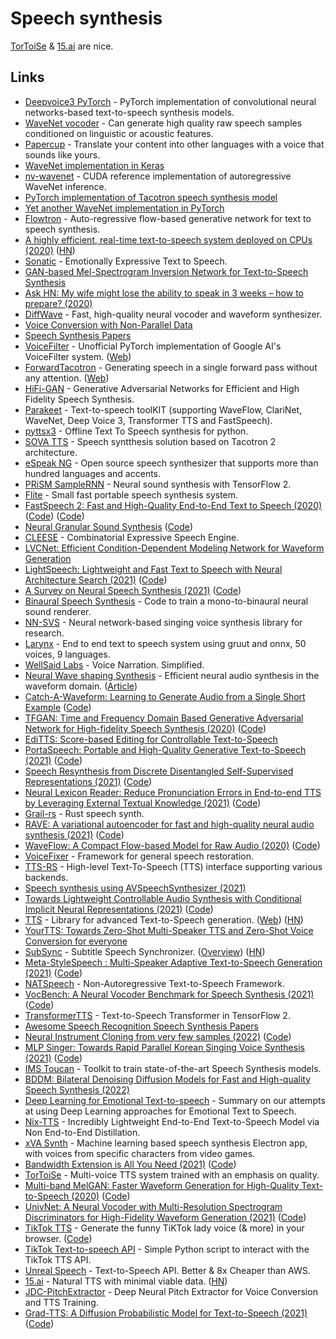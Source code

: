 # Speech synthesis

[TorToiSe](https://github.com/neonbjb/tortoise-tts) & [15.ai](https://15.ai/) are nice.

## Links

- [Deepvoice3 PyTorch](https://github.com/r9y9/deepvoice3_pytorch) - PyTorch implementation of convolutional neural networks-based text-to-speech synthesis models.
- [WaveNet vocoder](https://github.com/r9y9/wavenet_vocoder) - Can generate high quality raw speech samples conditioned on linguistic or acoustic features.
- [Papercup](https://www.papercup.com/) - Translate your content into other languages with a voice that sounds like yours.
- [WaveNet implementation in Keras](https://github.com/basveeling/wavenet)
- [nv-wavenet](https://github.com/NVIDIA/nv-wavenet) - CUDA reference implementation of autoregressive WaveNet inference.
- [PyTorch implementation of Tacotron speech synthesis model](https://github.com/r9y9/tacotron_pytorch)
- [Yet another WaveNet implementation in PyTorch](https://github.com/golbin/WaveNet)
- [Flowtron](https://github.com/NVIDIA/flowtron) - Auto-regressive flow-based generative network for text to speech synthesis.
- [A highly efficient, real-time text-to-speech system deployed on CPUs (2020)](https://ai.facebook.com/blog/a-highly-efficient-real-time-text-to-speech-system-deployed-on-cpus/) ([HN](https://news.ycombinator.com/item?id=23193967))
- [Sonatic](https://www.sonantic.io/) - Emotionally Expressive Text to Speech.
- [GAN-based Mel-Spectrogram Inversion Network for Text-to-Speech Synthesis](https://github.com/descriptinc/melgan-neurips)
- [Ask HN: My wife might lose the ability to speak in 3 weeks – how to prepare? (2020)](https://news.ycombinator.com/item?id=23490115)
- [DiffWave](https://github.com/lmnt-com/diffwave) - Fast, high-quality neural vocoder and waveform synthesizer.
- [Voice Conversion with Non-Parallel Data](https://github.com/andabi/deep-voice-conversion)
- [Speech Synthesis Papers](https://github.com/xcmyz/speech-synthesis-paper)
- [VoiceFilter](https://github.com/mindslab-ai/voicefilter) - Unofficial PyTorch implementation of Google AI's VoiceFilter system. ([Web](http://swpark.me/voicefilter/))
- [ForwardTacotron](https://github.com/as-ideas/ForwardTacotron) - Generating speech in a single forward pass without any attention. ([Web](https://as-ideas.github.io/ForwardTacotron/))
- [HiFi-GAN](https://github.com/jik876/hifi-gan) - Generative Adversarial Networks for Efficient and High Fidelity Speech Synthesis.
- [Parakeet](https://github.com/PaddlePaddle/Parakeet) - Text-to-speech toolKIT (supporting WaveFlow, ClariNet, WaveNet, Deep Voice 3, Transformer TTS and FastSpeech).
- [pyttsx3](https://github.com/nateshmbhat/pyttsx3) - Offline Text To Speech synthesis for python.
- [SOVA TTS](https://github.com/sovaai/sova-tts) - Speech syntthesis solution based on Tacotron 2 architecture.
- [eSpeak NG](https://github.com/espeak-ng/espeak-ng) - Open source speech synthesizer that supports more than hundred languages and accents.
- [PRiSM SampleRNN](https://github.com/rncm-prism/prism-samplernn) - Neural sound synthesis with TensorFlow 2.
- [Flite](https://github.com/festvox/flite) - Small fast portable speech synthesis system.
- [FastSpeech 2: Fast and High-Quality End-to-End Text to Speech (2020)](https://arxiv.org/abs/2006.04558) ([Code](https://github.com/rishikksh20/FastSpeech2)) ([Code](https://github.com/AppleHolic/FastSpeech2))
- [Neural Granular Sound Synthesis](https://adrienchaton.github.io/neural_granular_synthesis/) ([Code](https://github.com/adrienchaton/neural_granular_synthesis))
- [CLEESE](https://github.com/creamlab/cleese) - Combinatorial Expressive Speech Engine.
- [LVCNet: Efficient Condition-Dependent Modeling Network for Waveform Generation](https://github.com/ZENGZHEN-TTS/LVCNet)
- [LightSpeech: Lightweight and Fast Text to Speech with Neural Architecture Search (2021)](https://arxiv.org/abs/2102.04040) ([Code](https://github.com/rishikksh20/LightSpeech))
- [A Survey on Neural Speech Synthesis (2021)](https://arxiv.org/abs/2106.15561) ([Code](https://github.com/tts-tutorial/survey))
- [Binaural Speech Synthesis](https://github.com/facebookresearch/BinauralSpeechSynthesis) - Code to train a mono-to-binaural neural sound renderer.
- [NN-SVS](https://github.com/r9y9/nnsvs) - Neural network-based singing voice synthesis library for research.
- [Larynx](https://github.com/rhasspy/larynx) - End to end text to speech system using gruut and onnx, 50 voices, 9 languages.
- [WellSaid Labs](https://wellsaidlabs.com/) - Voice Narration. Simplified.
- [Neural Wave shaping Synthesis](https://github.com/ben-hayes/neural-waveshaping-synthesis) - Efficient neural audio synthesis in the waveform domain. ([Article](https://benhayes.net/projects/nws/))
- [Catch-A-Waveform: Learning to Generate Audio from a Single Short Example](https://galgreshler.github.io/Catch-A-Waveform/) ([Code](https://github.com/galgreshler/Catch-A-Waveform))
- [TFGAN: Time and Frequency Domain Based Generative Adversarial Network for High-fidelity Speech Synthesis (2020)](https://arxiv.org/abs/2011.12206) ([Code](https://github.com/rishikksh20/TFGAN))
- [EdiTTS: Score-based Editing for Controllable Text-to-Speech](https://github.com/neosapience/EdiTTS)
- [PortaSpeech: Portable and High-Quality Generative Text-to-Speech (2021)](https://arxiv.org/abs/2109.15166) ([Code](https://github.com/keonlee9420/PortaSpeech))
- [Speech Resynthesis from Discrete Disentangled Self-Supervised Representations (2021)](https://arxiv.org/abs/2104.00355) ([Code](https://github.com/facebookresearch/speech-resynthesis))
- [Neural Lexicon Reader: Reduce Pronunciation Errors in End-to-end TTS by Leveraging External Textual Knowledge (2021)](https://arxiv.org/abs/2110.09698) ([Code](https://github.com/mutiann/neural-lexicon-reader))
- [Grail-rs](https://github.com/Dimev/grail-rs) - Rust speech synth.
- [RAVE: A variational autoencoder for fast and high-quality neural audio synthesis (2021)](https://arxiv.org/abs/2111.05011) ([Code](https://github.com/caillonantoine/RAVE))
- [WaveFlow: A Compact Flow-based Model for Raw Audio (2020)](https://arxiv.org/abs/1912.01219) ([Code](https://github.com/L0SG/WaveFlow))
- [VoiceFixer](https://github.com/haoheliu/voicefixer_main) - Framework for general speech restoration.
- [TTS-RS](https://github.com/ndarilek/tts-rs) - High-level Text-To-Speech (TTS) interface supporting various backends.
- [Speech synthesis using AVSpeechSynthesizer (2021)](https://cornerbit.tech/speech-synthesis-using-avspeechsynthesizer/)
- [Towards Lightweight Controllable Audio Synthesis with Conditional Implicit Neural Representations (2021)](https://arxiv.org/abs/2111.08462) ([Code](https://github.com/janzuiderveld/continuous-audio-representations))
- [TTS](https://github.com/coqui-ai/TTS) - Library for advanced Text-to-Speech generation. ([Web](https://coqui.ai/)) ([HN](https://news.ycombinator.com/item?id=29786132))
- [YourTTS: Towards Zero-Shot Multi-Speaker TTS and Zero-Shot Voice Conversion for everyone](https://github.com/Edresson/YourTTS)
- [SubSync](https://github.com/sc0ty/subsync) - Subtitle Speech Synchronizer. ([Overview](http://sc0ty.pl/2019/04/subsync-synchronize-movie-subtitles-with-audio-track/)) ([HN](https://news.ycombinator.com/item?id=29794153))
- [Meta-StyleSpeech : Multi-Speaker Adaptive Text-to-Speech Generation (2021)](https://arxiv.org/abs/2106.03153) ([Code](https://github.com/keonlee9420/StyleSpeech))
- [NATSpeech](https://github.com/NATSpeech/NATSpeech) - Non-Autoregressive Text-to-Speech Framework.
- [VocBench: A Neural Vocoder Benchmark for Speech Synthesis (2021)](https://arxiv.org/abs/2112.03099) ([Code](https://github.com/facebookresearch/vocoder-benchmark))
- [TransformerTTS](https://github.com/as-ideas/TransformerTTS) - Text-to-Speech Transformer in TensorFlow 2.
- [Awesome Speech Recognition Speech Synthesis Papers](https://github.com/zzw922cn/awesome-speech-recognition-speech-synthesis-papers)
- [Neural Instrument Cloning from very few samples (2022)](https://erlj.notion.site/Neural-Instrument-Cloning-from-very-few-samples-2cf41d8b630842ee8c7eb55036a1bfd6) ([Code](https://github.com/erl-j/neural-instrument-cloning))
- [MLP Singer: Towards Rapid Parallel Korean Singing Voice Synthesis (2021)](https://arxiv.org/abs/2106.07886) ([Code](https://github.com/neosapience/mlp-singer))
- [IMS Toucan](https://github.com/DigitalPhonetics/IMS-Toucan) - Toolkit to train state-of-the-art Speech Synthesis models.
- [BDDM: Bilateral Denoising Diffusion Models for Fast and High-quality Speech Synthesis (2022)](https://github.com/tencent-ailab/bddm)
- [Deep Learning for Emotional Text-to-speech](https://github.com/Emotional-Text-to-Speech/dl-for-emo-tts) - Summary on our attempts at using Deep Learning approaches for Emotional Text to Speech.
- [Nix-TTS](https://github.com/rendchevi/nix-tts) - Incredibly Lightweight End-to-End Text-to-Speech Model via Non End-to-End Distillation.
- [xVA Synth](https://github.com/DanRuta/xVA-Synth) - Machine learning based speech synthesis Electron app, with voices from specific characters from video games.
- [Bandwidth Extension is All You Need (2021)](https://ieeexplore.ieee.org/document/9413575) ([Code](https://github.com/brentspell/hifi-gan-bwe))
- [TorToiSe](https://github.com/neonbjb/tortoise-tts) - Multi-voice TTS system trained with an emphasis on quality.
- [Multi-band MelGAN: Faster Waveform Generation for High-Quality Text-to-Speech (2020)](https://arxiv.org/abs/2005.05106) ([Code](https://github.com/AppleHolic/multiband_melgan))
- [UnivNet: A Neural Vocoder with Multi-Resolution Spectrogram Discriminators for High-Fidelity Waveform Generation (2021)](https://arxiv.org/abs/2106.07889) ([Code](https://github.com/mindslab-ai/univnet))
- [TikTok TTS](https://weilbyte.github.io/tiktok-tts/) - Generate the funny TiKTok lady voice (& more) in your browser. ([Code](https://github.com/Weilbyte/tiktok-tts))
- [TikTok Text-to-speech API](https://github.com/oscie57/tiktok-voice) - Simple Python script to interact with the TikTok TTS API.
- [Unreal Speech](https://unrealspeech.com/) - Text-to-Speech API. Better & 8x Cheaper than AWS.
- [15.ai](https://15.ai/) - Natural TTS with minimal viable data. ([HN](https://news.ycombinator.com/item?id=31711118))
- [JDC-PitchExtractor](https://github.com/yl4579/PitchExtractor) - Deep Neural Pitch Extractor for Voice Conversion and TTS Training.
- [Grad-TTS: A Diffusion Probabilistic Model for Text-to-Speech (2021)](https://arxiv.org/abs/2105.06337) ([Code](https://github.com/WelkinYang/GradTTS))
